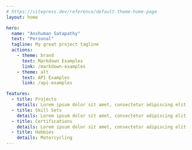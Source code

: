 ```yaml
---
# https://vitepress.dev/reference/default-theme-home-page
layout: home

hero:
  name: "Anshuman Satapathy"
  text: "Personal"
  tagline: My great project tagline
  actions:
    - theme: brand
      text: Markdown Examples
      link: /markdown-examples
    - theme: alt
      text: API Examples
      link: /api-examples

features:
  - title: Projects
    details: Lorem ipsum dolor sit amet, consectetur adipiscing elit
  - title: Skill Sets
    details: Lorem ipsum dolor sit amet, consectetur adipiscing elit
  - title: Certifications
    details: Lorem ipsum dolor sit amet, consectetur adipiscing elit
  - title: Hobbies
    details: Motorcycling
---
```


